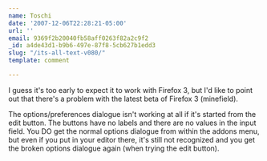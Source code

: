 ```yaml
---
name: Toschi
date: '2007-12-06T22:28:21-05:00'
url: ''
email: 9369f2b20040fb58aff0263f82a2c9f2
_id: a4de43d1-b9b6-497e-87f8-5cb627b1edd3
slug: "/its-all-text-v080/"
template: comment

---
```


I guess it's too early to expect it to work with Firefox 3, but I'd like to point out that there's a problem with the latest beta of Firefox 3 (minefield).

The options/preferences dialogue isn't working at all if it's started from the edit button. The buttons have no labels and there are no values in the input field. You DO get the normal options dialogue from within the addons menu, but even if you put in your editor there, it's still not recognized and you get the broken options dialogue again (when trying the edit button).
